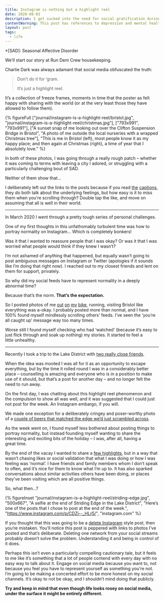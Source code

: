```yaml
---
title: Instagram is nothing but a highlight reel
date: 2020-08-03
description: I got sucked into the need for social gratification during a very challenging period. Forgetting that it’s a falisified highlight reel only perpetuated the problem.
contentWarning: This post has references to depression and mental health. It’s important that we speak about these things and this entry doesn’t delve too deeply into them, but not everyone is in the right place to do read about that right now. If this is you, bookmark it (if people still do that) and come back to it on another day, no drama.
layout: post
tags:
  - life
---
```


*[SAD]: Seasonal Affective Disorder

We’ll start our story at Run Dem Crew housekeeping.

Charlie Dark was always adamant that social media obfuscated the truth:

> Don’t do it for ’gram.
>
> It’s just a highlight reel.

It’s a collection of freeze frames, moments in time that the poster as felt happy with sharing with the world (or at the very least those they have allowed to follow them).

{% figureFull
  ["journal/instagram-is-a-highlight-reel/bristol.jpg", "journal/instagram-is-a-highlight-reel/christmas.jpg"],
  ["793x991", "793x991"],
  ["A sunset snap of me looking out over the Clifton Suspension Bridge in Bristol", "A photo of me outside the local nurseries with a wrapped Christmas tree"],
  "This is me in Bristol (left), most people know it as my happy place; and then again at Christmas (right), a time of year that I absolutely love."
%}

In both of these photos, I was going through a really rough patch – whether it was coming to terms with leaving a city I adored, or struggling with a particularly challenging bout of SAD.

Neither of them show that…

I deliberately left out the links to the posts because if you read [the](https://www.instagram.com/p/BlYwnJuAAL5/) [captions](https://www.instagram.com/p/B7rUI5SnNY7/), they do both talk about the underlying feelings, but how easy is it to miss them when you’re scrolling through? Double tap the like, and move on assuming that all is well in their world.

---

In March 2020 I went through a pretty tough series of personal challenges.

One of my first thoughts in this unfathomably turbulent time was how to portray normality on Instagram… Which is completely bonkers!

Was it that I wanted to reassure people that I was okay? Or was it that I was worried what people would think if they knew I wasn’t?

I’m not ashamed of anything that happened, but equally wasn’t going to post ambiguous messages on Instagram or Twitter (apologies if it sounds like I’m doing that right now). I reached out to my closest friends and lent on them for support, privately.

So why did my social feeds have to represent normality in a deeply abnormal time?

Because that’s the norm. __That’s the expectation.__

So I posted photos of me [out](https://www.instagram.com/p/CAP_qkyHQ-k/) [on](https://www.instagram.com/p/CAkxOCmHgKu/) [my](https://www.instagram.com/p/CA0J1vnnk44/) [bike](https://www.instagram.com/p/CBqXH5YnRV8/), running, visiting Bristol like everything was a-okay. I probably posted more than normal, and I have 100% found myself mindlessly scrolling others’ feeds. I’ve seen the ‘you’re all caught up’ message way too many times.

Worse still I found myself checking who had ‘watched’ (because it’s easy to just flick through and soak up nothing) my stories. It started to feel a little unhealthy.

---

Recently I took a trip to the Lake District with [two really close friends](https://www.instagram.com/p/CDZj-wjHPRJ/).

When the idea was mooted I was all for it as an opportunity to escape everything, but by the time it rolled round I was in a considerably better place – counselling is amazing and everyone who is in a position to make use of it should, but that’s a post for another day – and no longer felt the need to run away.

On the first day, I was chatting about this highlight reel phenomenon and the compulsion to show all was well, and it was suggested that I could just not post for the week. An Instagram embargo, if you will.

We made one exception for a deliberately cringey and poser-worthy photo of a [couple of beers that matched the edge we’d just scrambled across](https://www.instagram.com/p/CDO_nNIntlf/).

As the week went on, I found myself less bothered about posting things to portray normality, but instead founding myself wanting to share the interesting and exciting bits of the holiday – I was, after all, having a great time.

By the end of the vacay I wanted to share a [few highlights](https://www.instagram.com/p/CDZj-wjHPRJ/), but in a way that wasn’t chasing likes or social validation that what I was doing or how I was feeling was ‘normal’. I have friends and family members whom I don’t speak to often, and it’s nice for them to know what I’m up to. It has also sparked conversations about similar activities others have been doing, or places they’ve been visiting which are all positive things.

So, what then…?

{% figureInset
  "journal/instagram-is-a-highlight-reel/striding-edge.jpg",
  "500x667",
  "A selfie at the end of Striding Edge in the Lake District",
  "Here’s one of the posts that I chose to post at the end of the week.",
  "https://www.instagram.com/p/CDZj--_HLr5/",
  "instagram.com"
%}

If you thought that this was going to be a [delete Instagram](https://deletefacebook.com/) style post, then you’re mistaken. You’ll notice this post is peppered with links to photos I’ve posted and that’s deliberate. Deleting one network from your social streams probably doesn’t solve the problem. Understanding it and being in control of it does.

Perhaps this isn’t even a particularly compelling cautionary tale, but it feels to me like it’s something that a lot of people contend with every day with no easy way to talk about it. Engage on social media because you want to, not because you feel you have to represent yourself as something you’re not. I’m going to be making a concerted effort to be more honest on my social channels. It’s okay to not be okay, and I shouldn’t mind doing that publicly.

__Try and keep in mind that even though life looks rosey on social media, under the surface it might be entirely different.__



